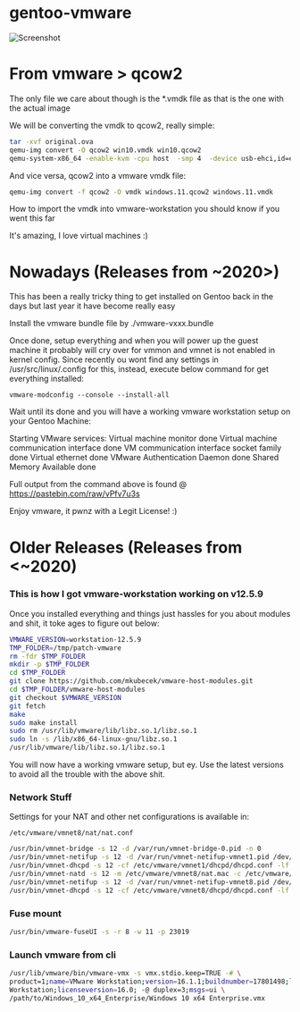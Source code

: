 # gentoo-vmware

![Screenshot](https://wuseman.nr1.nu/archive/gentoo_stuff/vmware_screenshot.png)

# From vmware > qcow2
The only file we care about though is the *.vmdk file as that is the one with the actual image

We will be converting the vmdk to qcow2, really simple:

```sh
tar -xvf original.ova
qemu-img convert -O qcow2 win10.vmdk win10.qcow2
qemu-system-x86_64 -enable-kvm -cpu host  -smp 4  -device usb-ehci,id=ehci -device qemu-xhci,id=xhci -device usb-tablet,bus=xhci.0 -net nic  -net user -m 4192 -cdrom win10.qcow2
```

And vice versa, qcow2 into a vmware vmdk file:

```sh
qemu-img convert -f qcow2 -O vmdk windows.11.qcow2 windows.11.vmdk
```

How to import the vmdk into vmware-workstation you should know if you went this far

It's amazing, I love virtual machines :) 

# Nowadays (Releases from ~2020>)
This has been a really tricky thing to get installed on Gentoo back in the days but last year it have become really easy

Install the vmware bundle file by ./vmware-vxxx.bundle

Once done, setup everything and when you will power up the guest machine it probably will cry over for vmmon and vmnet is not enabled in kernel config.
Since recently ou wont find any settings in /usr/src/linux/.config for this, instead, execute below command for get everything installed:

	vmware-modconfig --console --install-all

Wait until its done and you will have a working vmware workstation setup on your Gentoo Machine:

Starting VMware services:
   Virtual machine monitor                                             done
   Virtual machine communication interface                             done
   VM communication interface socket family                            done
   Virtual ethernet                                                    done
   VMware Authentication Daemon                                        done
   Shared Memory Available                                             done

Full output from the command above is found @ https://pastebin.com/raw/vPfv7u3s

Enjoy vmware, it pwnz with a Legit License! :) 


# Older Releases (Releases from <~2020)
### This is how I got vmware-workstation working on v12.5.9

Once you installed everything and things just hassles for you about modules and shit, it toke ages to figure out below: 

```sh
VMWARE_VERSION=workstation-12.5.9
TMP_FOLDER=/tmp/patch-vmware
rm -fdr $TMP_FOLDER
mkdir -p $TMP_FOLDER
cd $TMP_FOLDER
git clone https://github.com/mkubecek/vmware-host-modules.git
cd $TMP_FOLDER/vmware-host-modules
git checkout $VMWARE_VERSION
git fetch
make
sudo make install
sudo rm /usr/lib/vmware/lib/libz.so.1/libz.so.1
sudo ln -s /lib/x86_64-linux-gnu/libz.so.1 
/usr/lib/vmware/lib/libz.so.1/libz.so.1
```

You will now have a working vmware setup, but ey. Use the latest versions to avoid all the trouble with the above shit.


### Network Stuff

Settings for your NAT and other net configurations is available in:

    /etc/vmware/vmnet8/nat/nat.conf

```sh
/usr/bin/vmnet-bridge -s 12 -d /var/run/vmnet-bridge-0.pid -n 0
/usr/bin/vmnet-netifup -s 12 -d /var/run/vmnet-netifup-vmnet1.pid /dev/vmnet1 vmnet1
/usr/bin/vmnet-dhcpd -s 12 -cf /etc/vmware/vmnet1/dhcpd/dhcpd.conf -lf /etc/vmware/vmnet1/dhcpd/dhcpd.leases -pf /var/run/vmnet-dhcpd-vmnet1.pid vmnet1
/usr/bin/vmnet-natd -s 12 -m /etc/vmware/vmnet8/nat.mac -c /etc/vmware/vmnet8/nat/nat.conf
/usr/bin/vmnet-netifup -s 12 -d /var/run/vmnet-netifup-vmnet8.pid /dev/vmnet8 vmnet8
/usr/bin/vmnet-dhcpd -s 12 -cf /etc/vmware/vmnet8/dhcpd/dhcpd.conf -lf /etc/vmware/vmnet8/dhcpd/dhcpd.leases -pf /var/run/vmnet-dhcpd-vmnet8.pid vmnet8
```

### Fuse mount

```sh
/usr/bin/vmware-fuseUI -s -r 8 -w 11 -p 23019
```

### Launch vmware from cli

```sh
/usr/lib/vmware/bin/vmware-vmx -s vmx.stdio.keep=TRUE -# \
product=1;name=VMware Workstation;version=16.1.1;buildnumber=17801498;licensename=VMware \
Workstation;licenseversion=16.0; -@ duplex=3;msgs=ui \
/path/to/Windows_10_x64_Enterprise/Windows 10 x64 Enterprise.vmx
```
